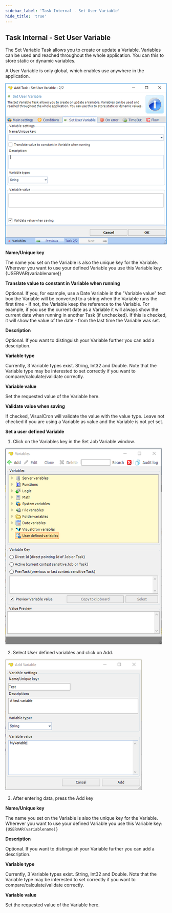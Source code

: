 ```yaml
---
sidebar_label: 'Task Internal - Set User Variable'
hide_title: 'true'
---
```


## Task Internal - Set User Variable

The Set Variable Task allows you to create or update a Variable. Variables can be used and reached throughout the whole application. You can this to store static or dynamic variables.
 
A User Variable is only global, which enables use anywhere in the application.

![](../../../../../static/img/tasksetuservariable.png)

**Name/Unique key**

The name you set on the Variable is also the unique key for the Variable. Wherever you want to use your defined Variable you use this Variable key: {USERVAR(variablename)}
 
**Translate value to constant in Variable when running**

Optional. If you, for example, use a Date Variable in the "Variable value" text box the Variable will be converted to a string when the Variable runs the first time - if not, the Variable keep the reference to the Variable. For example, if you use the current date as a Variable it will always show the current date when running in another Task (if unchecked). If this is checked, it will show the value of the date - from the last time the Variable was set.
 
**Description**

Optional. If you want to distinguish your Variable further you can add a description.
 
**Variable type**

Currently, 3 Variable types exist. String, Int32 and Double. Note that the Variable type may be interested to set correctly if you want to compare/calculate/validate correctly.
 
**Variable value**

Set the requested value of the Variable here.
 
**Validate value when saving**

If checked, VisualCron will validate the value with the value type. Leave not checked if you are using a Variable as value and the Variable is not yet set.
 
**Set a user defined Variable**

1. Click on the Variables key in the Set Job Variable window.

![](../../../../../static/img/taskinternalsetjobvariableadduserdefinedvariable.png)

2. Select User defined variables and click on Add.

![](../../../../../static/img/taskinternalsetjobvariableaddvariable.png)

3. After entering data, press the Add key
 
**Name/Unique key**

The name you set on the Variable is also the unique key for the Variable. Wherever you want to use your defined Variable you use this Variable key: `{USERVAR(variablename)}`
 
**Description**

Optional. If you want to distinguish your Variable further you can add a description.
 
**Variable type**

Currently, 3 Variable types exist. String, Int32 and Double. Note that the Variable type may be interested to set correctly if you want to compare/calculate/validate correctly.
 
**Variable value**

Set the requested value of the Variable here.